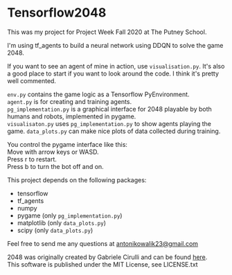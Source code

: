 # Tensorflow2048
 
This was my project for Project Week Fall 2020 at The Putney School.

I'm using tf_agents to build a neural network using DDQN to solve the game 2048.

If you want to see an agent of mine in action, use `visualisation.py`.
It's also a good place to start if you want to look around the code.
I think it's pretty well commented.

`env.py` contains the game logic as a Tensorflow PyEnvironment.\
`agent.py` is for creating and training agents.\
`pg_implementation.py` is a graphical interface for 2048 playable by both humans and robots, implemented in pygame.\
`visualisaton.py` uses `pg_implementation.py` to show agents playing the game.
`data_plots.py` can make nice plots of data collected during training.

You control the pygame interface like this:\
Move with arrow keys or WASD.\
Press r to restart.\
Press b to turn the bot off and on.

This project depends on the following packages:
- tensorflow
- tf_agents
- numpy
- pygame (only `pg_implementation.py`)
- matplotlib (only `data_plots.py`)
- scipy (only `data_plots.py`)

Feel free to send me any questions at <antonikowalik23@gmail.com>

2048 was originally created by Gabriele Cirulli and can be found [here](https://play2048.co/).\
This software is published under the MIT License, see LICENSE.txt
